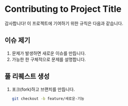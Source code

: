 # Contributing to Project Title

감사합니다! 이 프로젝트에 기여하기 위한 규칙은 다음과 같습니다.

## 이슈 제기
1. 문제가 발생하면 새로운 이슈를 만듭니다.
2. 가능한 한 구체적으로 문제를 설명합니다.

## 풀 리퀘스트 생성
1. 포크(fork)하고 브랜치를 만듭니다.
   ```bash
   git checkout -b feature/새로운-기능

